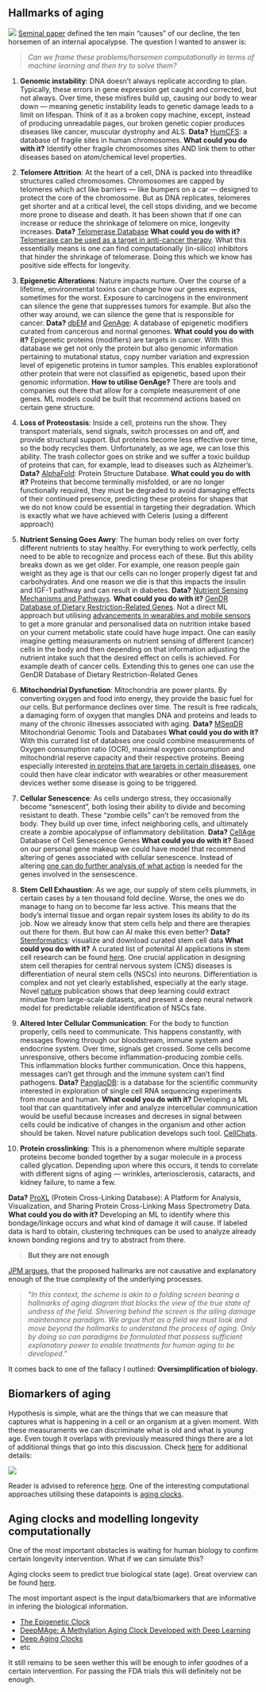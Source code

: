 ## Hallmarks of aging

![](https://nintil.com/images/2020-01-05-longevity/image-20200117094655213.png)
 [Seminal paper](https://pubmed.ncbi.nlm.nih.gov/23746838/) defined the ten main “causes” of our decline, the ten horsemen of an internal apocalypse. The question I wanted to answer is:

> *Can we frame these problems/horsemen computationally in terms of machine learning and then try to solve them?*



1. **Genomic instability**: DNA doesn’t always replicate according to plan. Typically, these errors in gene expression get caught and corrected, but not always. Over time, these misfires build up, causing our body to wear down — meaning genetic instability leads to genetic damage leads to a limit on lifespan. Think of it as a broken copy machine, except, instead of producing unreadable pages, our broken genetic copier produces diseases like cancer, muscular dystrophy and ALS. **Data?** [HumCFS](https://bmcgenomics.biomedcentral.com/articles/10.1186/s12864-018-5330-5): a database of fragile sites in human chromosomes. **What could you do with it?** Identify other fragile chromosomes sites AND link them to other diseases based on atom/chemical level properties.


1. **Telomere Attrition**: At the heart of a cell, DNA is packed into threadlike structures called chromosomes. Chromosomes are capped by telomeres which act like barriers — like bumpers on a car — designed to protect the core of the chromosome. But as DNA replicates, telomeres get shorter and at a critical level, the cell stops dividing, and we become more prone to disease and death. It has been shown that if one can increase or reduce the shrinkage of telomere on mice, longevity increases. **Data?** [Telomerase Database](http://telomerase.asu.edu/) **What could you do with it?** [Telomerase can be used as a target in anti-cancer therapy](https://pubmed.ncbi.nlm.nih.gov/28218725/). What this essentially means is one can find computationally (in-silico) inhibitors that hinder the shrinkage of telomerase. Doing this which we know has positive side effects for longevity.

1. **Epigenetic Alterations**: Nature impacts nurture. Over the course of a lifetime, environmental toxins can change how our genes express, sometimes for the worst. Exposure to carcinogens in the environment can silence the gene that suppresses tumors for example. But also the other way around, we can silence the gene that is responsible for cancer. **Data?** [dbEM](https://www.nature.com/articles/srep19340) and [GenAge](https://genomics.senescence.info/genes/index.html): A database of epigenetic modifiers curated from cancerous and normal genomes. **What could you do with it?** Epigenetic proteins (modifiers) are targets in cancer. With this database we get not only the protein but also genomic information pertaining to mutational status, copy number variation and expression level of epigenetic proteins in tumor samples. This enables explorationof other protein that were not classified as epigenetic, based upon their genomic information. **How to utilise GenAge?** There are tools and companies out there that allow for a complete measurement of one genes. ML models could be built that recommend actions based on certain gene structure.

1. **Loss of Proteostasis**: Inside a cell, proteins run the show. They transport materials, send signals, switch processes on and off, and provide structural support. But proteins become less effective over time, so the body recycles them. Unfortunately, as we age, we can lose this ability. The trash collector goes on strike and we suffer a toxic buildup of proteins that can, for example, lead to diseases such as Alzheimer’s. **Data?** [AlphaFold](https://alphafold.ebi.ac.uk/): Protein Structure Database. **What could you do with it?** Proteins that become terminally misfolded, or are no longer functionally required, they must be degraded to avoid damaging effects of their continued presence, predicting these proteins for shapes that we do not know could be essential in targeting their degradation. Which is exactly what we have achieved with Celeris (using a different approach)

1. **Nutrient Sensing Goes Awry**: The human body relies on over forty different nutrients to stay healthy. For everything to work perfectly, cells need to be able to recognize and process each of these. But this ability breaks down as we get older. For example, one reason people gain weight as they age is that our cells can no longer properly digest fat and carbohydrates. And one reason we die is that this impacts the insulin and IGF-1 pathway and can result in diabetes. **Data?** [Nutrient Sensing Mechanisms and Pathways](https://www.ncbi.nlm.nih.gov/pmc/articles/PMC4313349/). **What could you do with it?** [GenDR Database of Dietary Restriction-Related Genes](https://genomics.senescence.info/diet/). Not a direct ML approach but utilising [advancements in wearables and mobile sensors](https://pubs.acs.org/doi/10.1021/acssensors.1c00553) to get a more granular and personalised data on nutrition intake based on your current metabolic state could have huge impact. One can easily imagine getting measuraments on nutrient sensing of different (cancer) cells in the body and then depending on that information adjusting the nutrient intake such that the desired effect on cells is achieved. For example death of cancer cells. Extending this to genes one can use the GenDR Database of Dietary Restriction-Related Genes

1. **Mitochondrial Dysfunction**: Mitochondria are power plants. By converting oxygen and food into energy, they provide the basic fuel for our cells. But performance declines over time. The result is free radicals, a damaging form of oxygen that mangles DNA and proteins and leads to many of the chronic illnesses associated with aging. **Data?** [MSeqDR](https://mseqdr.org/mitobox.php) Mitochondrial Genomic Tools and Databases **What could you do with it?** With this currated list of databses one could combine measurements of Oxygen consumption ratio (OCR), maximal oxygen consumption and mitochondrial reserve capacity and their respective proteins. Beeing especially interested [in proteins that are targets in certain diseases](https://academic.oup.com/nar/article/47/D1/D1225/5162470?login=false), one could then have clear indicator with wearables or other measurement devices wether some disease is going to be triggered.

1. **Cellular Senescence**: As cells undergo stress, they occasionally become “senescent”, both losing their ability to divide and becoming resistant to death. These “zombie cells” can’t be removed from the body. They build up over time, infect neighboring cells, and ultimately create a zombie apocalypse of inflammatory debilitation. **Data?** [CellAge](https://genomics.senescence.info/cells/) Database of Cell Senescence Genes **What could you do with it?** Based on our personal gene makeup we could have model that recommend altering of genes associated with cellular senescence. Instead of altering [one can do further analysis of what action](https://pubmed.ncbi.nlm.nih.gov/32264951/) is needed for the genes involved in the sensescence.

1. **Stem Cell Exhaustion**: As we age, our supply of stem cells plummets, in certain cases by a ten thousand fold decline. Worse, the ones we do manage to hang on to become far less active. This means that the body’s internal tissue and organ repair system loses its ability to do its job. Now we already know that stem cells help and there are therapies out there for them. But how can AI make this even better? **Data?** [Stemformatics](https://academic.oup.com/nar/advance-articles?login=false): visualize and download curated stem cell data **What could you do with it?** A curated list of potenital AI applications in stem cell research can be found [here](https://www.eurekaselect.com/article/110522). One crucial application in designing stem cell therapies for central nervous system (CNS) diseases is differentiation of neural stem cells (NSCs) into neurons. Differentiation is complex and not yet clearly established, especially at the early stage. Novel [nature](https://www.nature.com/articles/s41467-021-22758-0) publication shows that deep learning could extract minutiae from large-scale datasets, and present a deep neural network model for predictable reliable identification of NSCs fate.

1. **Altered Inter Cellular Communication**: For the body to function properly, cells need to communicate. This happens constantly, with messages flowing through our bloodstream, immune system and endocrine system. Over time, signals get crossed. Some cells become unresponsive, others become inflammation-producing zombie cells. This inflammation blocks further communication. Once this happens, messages can’t get through and the immune system can’t find pathogens. **Data?** [PanglaoDB](https://panglaodb.se/): is a database for the scientific community interested in exploration of single cell RNA sequencing experiments from mouse and human. **What could you do with it?** Developing a ML tool that can quantitatively infer and analyze intercellular communication would be useful because increases and decreses in signal between cells could be indicative of changes in the organism and other action should be taken. Novel nature publication develops such tool. [CellChats](https://www.nature.com/articles/s41467-021-21246-9).

1. **Protein crosslinking**: This is a phenomenon where multiple separate proteins become bonded together by a sugar molecule in a process called glycation. Depending upon where this occurs, it tends to correlate with different signs of aging — wrinkles, arteriosclerosis, cataracts, and kidney failure, to name a few.

**Data?** [ProXL](https://www.ncbi.nlm.nih.gov/pmc/articles/PMC4977572/) (Protein Cross-Linking Database): A Platform for Analysis, Visualization, and Sharing Protein Cross-Linking Mass Spectrometry Data. **What could you do with it?** Developing an ML to identify where this bondage/linkage occurs and what kind of damage it will cause. If labeled data is hard to obtain, clustering techniques can be used to analyze already known bonding regions and try to abstract from there.

> **But they are not enough**

[JPM argues](https://pubmed.ncbi.nlm.nih.gov/34271186/), that the proposed hallmarks are not causative and explanatory enough of the true complexity of the underlying processes.

> *"In this context, the scheme is 
akin to a folding screen bearing a hallmarks of aging diagram that blocks 
the view of the true state of undress of the field. Shivering behind the 
screen is the ailing damage maintenance paradigm. We argue that as a 
field we must look and move beyond the hallmarks to understand the 
process of aging. Only by doing so can paradigms be formulated that 
possess sufficient explanatory power to enable treatments for human 
aging to be developed."*


It comes back to one of the fallacy I outlined: **Oversimplification of biology.**

## Biomarkers of aging

Hypothesis is simple, what are the things that we can measure that captures what is happening in a cell or an organism at a given moment. With these measuraments we can discriminate what is old and what is young age. Even tough it overlaps with previously measured things there are a lot of additional things that go into this discussion. Check [here](https://link.springer.com/article/10.1007/s11912-020-00977-w/tables/2) for additional details: 

![](https://i.postimg.cc/Yq4CNqVz/hallmark.jpg)

Reader is advised to reference [here](https://www.frontiersin.org/articles/10.3389/fgene.2021.686320/full). One of the interesting computational approaches utilising these datapoints is [aging clocks](https://www.technologyreview.com/2022/04/15/1050019/aging-clocks/).


## Aging clocks and modelling longevity computationally

One of the most important obstacles is waiting for human biology to confirm certain longevity intervention. What if we can simulate this?

Aging clocks seem to predict true biological state (age). Great overview can be found [here](https://www.technologyreview.com/2022/04/15/1050019/aging-clocks/).

The most important aspect is the input data/biomarkers that are informative in infering the biological information.

* [The Epigenetic Clock](https://epigenie.com/the-epigenetic-clock-from-deep-space-to-deep-learning/)
* [DeepMAge: A Methylation Aging Clock Developed with Deep Learning](https://www.ncbi.nlm.nih.gov/pmc/articles/PMC8279523/)
* [Deep Aging Clocks](https://www.cell.com/trends/pharmacological-sciences/fulltext/S0165-6147(19)30114-2)
* etc

It still remains to be seen wether this will be enough to infer goodnes of a certain intervention. For passing the FDA trials this will definitely not be enough.